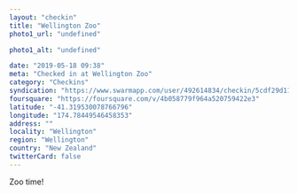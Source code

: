 ```yaml
---
layout: "checkin"
title: "Wellington Zoo"
photo1_url: "undefined"

photo1_alt: "undefined"

date: "2019-05-18 09:38"
meta: "Checked in at Wellington Zoo"
category: "Checkins"
syndication: "https://www.swarmapp.com/user/492614834/checkin/5cdf29d112c8f0002c803d4e"
foursquare: "https://foursquare.com/v/4b058779f964a520759422e3"
latitude: "-41.319530078766796"
longitude: "174.78449546458353"
address: ""
locality: "Wellington"
region: "Wellington"
country: "New Zealand"
twitterCard: false
---
```

Zoo time!
